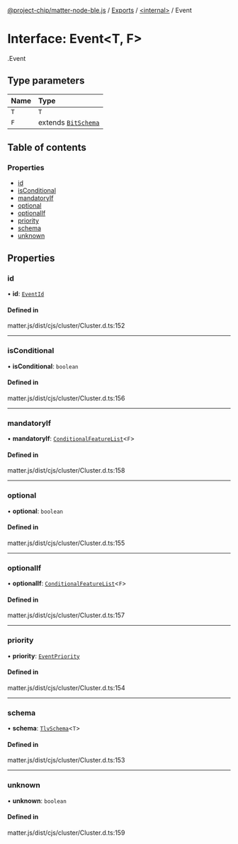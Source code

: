 [@project-chip/matter-node-ble.js](../README.md) / [Exports](../modules.md) / [<internal\>](../modules/internal_.md) / Event

# Interface: Event<T, F\>

[<internal>](../modules/internal_.md).Event

## Type parameters

| Name | Type |
| :------ | :------ |
| `T` | `T` |
| `F` | extends [`BitSchema`](../modules/internal_.md#bitschema) |

## Table of contents

### Properties

- [id](internal_.Event.md#id)
- [isConditional](internal_.Event.md#isconditional)
- [mandatoryIf](internal_.Event.md#mandatoryif)
- [optional](internal_.Event.md#optional)
- [optionalIf](internal_.Event.md#optionalif)
- [priority](internal_.Event.md#priority)
- [schema](internal_.Event.md#schema)
- [unknown](internal_.Event.md#unknown)

## Properties

### id

• **id**: [`EventId`](../modules/internal_.md#eventid)

#### Defined in

matter.js/dist/cjs/cluster/Cluster.d.ts:152

___

### isConditional

• **isConditional**: `boolean`

#### Defined in

matter.js/dist/cjs/cluster/Cluster.d.ts:156

___

### mandatoryIf

• **mandatoryIf**: [`ConditionalFeatureList`](../modules/internal_.md#conditionalfeaturelist)<`F`\>

#### Defined in

matter.js/dist/cjs/cluster/Cluster.d.ts:158

___

### optional

• **optional**: `boolean`

#### Defined in

matter.js/dist/cjs/cluster/Cluster.d.ts:155

___

### optionalIf

• **optionalIf**: [`ConditionalFeatureList`](../modules/internal_.md#conditionalfeaturelist)<`F`\>

#### Defined in

matter.js/dist/cjs/cluster/Cluster.d.ts:157

___

### priority

• **priority**: [`EventPriority`](../enums/internal_.EventPriority.md)

#### Defined in

matter.js/dist/cjs/cluster/Cluster.d.ts:154

___

### schema

• **schema**: [`TlvSchema`](../classes/internal_.TlvSchema.md)<`T`\>

#### Defined in

matter.js/dist/cjs/cluster/Cluster.d.ts:153

___

### unknown

• **unknown**: `boolean`

#### Defined in

matter.js/dist/cjs/cluster/Cluster.d.ts:159
